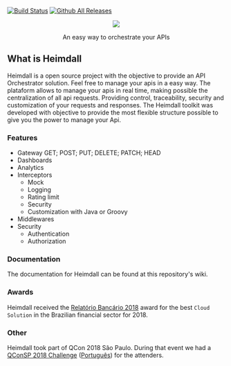 [![Build Status](https://travis-ci.org/getheimdall/heimdall.svg?branch=master)](https://travis-ci.org/getheimdall/heimdall)
[![Github All Releases](https://img.shields.io/github/downloads/getheimdall/heimdall/total.svg)](https://github.com/getheimdall/heimdall)

<p align="center"> 
  <img src="https://raw.githubusercontent.com/getheimdall/heimdall/master/.github/heimdall-logo.png">
</p>
<p align="center">
  An easy way to orchestrate your APIs
</p>

## What is Heimdall

Heimdall is a open source project with the objective to provide an API Orchestrator solution. Feel free to manage your apis in a easy way. The plataform allows to manage your apis in real time, making possible the centralization of all api requests. Providing control, traceability, security and customization of your requests and responses. The Heimdall toolkit was developed with objective to provide the most flexible structure possible to give you the power to manage your Api.

### Features
* Gateway
    GET; POST; PUT; DELETE; PATCH; HEAD
* Dashboards
* Analytics
* Interceptors
   * Mock
   * Logging
   * Rating limit
   * Security
   * Customization with Java or Groovy
* Middlewares
* Security
   * Authentication
   * Authorization

### Documentation
The documentation for Heimdall can be found at this repository's wiki.

### Awards
Heimdall received the [Relatório Bancário 2018](http://cantarinobrasileiro.com.br/) award for the best `Cloud Solution` in the Brazilian financial sector for 2018.

### Other
Heimdall took part of QCon 2018 São Paulo. During that event we had a [QConSP 2018 Challenge](https://github.com/getheimdall/heimdall/wiki/QConSP-2018-Challenge) ([Português](https://github.com/getheimdall/heimdall/wiki/Desafio-QCon-S%C3%A3o-Paulo-2018)) for the attenders.
